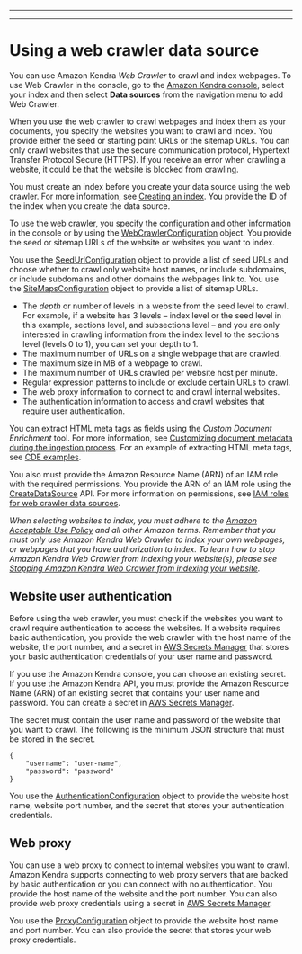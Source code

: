 --------

--------

# Using a web crawler data source<a name="data-source-web-crawler"></a>

You can use Amazon Kendra *Web Crawler* to crawl and index webpages\. To use Web Crawler in the console, go to the [Amazon Kendra console](https://console.aws.amazon.com/kendra/), select your index and then select **Data sources** from the navigation menu to add Web Crawler\.

When you use the web crawler to crawl webpages and index them as your documents, you specify the websites you want to crawl and index\. You provide either the seed or starting point URLs or the sitemap URLs\. You can only crawl websites that use the secure communication protocol, Hypertext Transfer Protocol Secure \(HTTPS\)\. If you receive an error when crawling a website, it could be that the website is blocked from crawling\.

You must create an index before you create your data source using the web crawler\. For more information, see [Creating an index](https://docs.aws.amazon.com/kendra/latest/dg/create-index.html)\. You provide the ID of the index when you create the data source\.

To use the web crawler, you specify the configuration and other information in the console or by using the [WebCrawlerConfiguration](https://docs.aws.amazon.com/kendra/latest/dg/API_WebCrawlerConfiguration.html) object\. You provide the seed or sitemap URLs of the website or websites you want to index\.

You use the [SeedUrlConfiguration](https://docs.aws.amazon.com/kendra/latest/dg/API_SeedUrlConfiguration.html) object to provide a list of seed URLs and choose whether to crawl only website host names, or include subdomains, or include subdomains and other domains the webpages link to\. You use the [SiteMapsConfiguration](https://docs.aws.amazon.com/kendra/latest/dg/API_SiteMapsConfiguration.html) object to provide a list of sitemap URLs\.
+ The *depth* or number of levels in a website from the seed level to crawl\. For example, if a website has 3 levels – index level or the seed level in this example, sections level, and subsections level – and you are only interested in crawling information from the index level to the sections level \(levels 0 to 1\), you can set your depth to 1\.
+ The maximum number of URLs on a single webpage that are crawled\.
+ The maximum size in MB of a webpage to crawl\.
+ The maximum number of URLs crawled per website host per minute\.
+ Regular expression patterns to include or exclude certain URLs to crawl\.
+ The web proxy information to connect to and crawl internal websites\.
+ The authentication information to access and crawl websites that require user authentication\.

You can extract HTML meta tags as fields using the *Custom Document Enrichment* tool\. For more information, see [Customizing document metadata during the ingestion process](https://docs.aws.amazon.com/kendra/latest/dg/custom-document-enrichment.html)\. For an example of extracting HTML meta tags, see [CDE examples](https://github.com/aws-samples/amazon-kendra-cde-examples)\.

You also must provide the Amazon Resource Name \(ARN\) of an IAM role with the required permissions\. You provide the ARN of an IAM role using the [CreateDataSource](https://docs.aws.amazon.com/kendra/latest/dg/API_CreateDataSource.html) API\. For more information on permissions, see [IAM roles for web crawler data sources](https://docs.aws.amazon.com/kendra/latest/dg/iam-roles.html#iam-roles-ds)\.

*When selecting websites to index, you must adhere to the [Amazon Acceptable Use Policy](https://aws.amazon.com/aup/) and all other Amazon terms\. Remember that you must only use Amazon Kendra Web Crawler to index your own webpages, or webpages that you have authorization to index\. To learn how to stop Amazon Kendra Web Crawler from indexing your website\(s\), please see [Stopping Amazon Kendra Web Crawler from indexing your website](https://docs.aws.amazon.com/kendra/latest/dg/stop-web-crawler.html)\.*

## Website user authentication<a name="website-user-auth"></a>

Before using the web crawler, you must check if the websites you want to crawl require authentication to access the websites\. If a website requires basic authentication, you provide the web crawler with the host name of the website, the port number, and a secret in [AWS Secrets Manager](https://docs.aws.amazon.com/secretsmanager/latest/userguide/intro.html) that stores your basic authentication credentials of your user name and password\.

If you use the Amazon Kendra console, you can choose an existing secret\. If you use the Amazon Kendra API, you must provide the Amazon Resource Name \(ARN\) of an existing secret that contains your user name and password\. You can create a secret in [AWS Secrets Manager](https://docs.aws.amazon.com/secretsmanager/latest/userguide/intro.html)\.

The secret must contain the user name and password of the website that you want to crawl\. The following is the minimum JSON structure that must be stored in the secret\.

```
{
    "username": "user-name",
    "password": "password"
}
```

You use the [AuthenticationConfiguration](https://docs.aws.amazon.com/kendra/latest/dg/API_AuthenticationConfiguration.html) object to provide the website host name, website port number, and the secret that stores your authentication credentials\.

## Web proxy<a name="web-proxy-web-crawler"></a>

You can use a web proxy to connect to internal websites you want to crawl\. Amazon Kendra supports connecting to web proxy servers that are backed by basic authentication or you can connect with no authentication\. You provide the host name of the website and the port number\. You can also provide web proxy credentials using a secret in [AWS Secrets Manager](https://docs.aws.amazon.com/secretsmanager/latest/userguide/intro.html)\.

You use the [ProxyConfiguration](https://docs.aws.amazon.com/kendra/latest/dg/API_ProxyConfiguration.html) object to provide the website host name and port number\. You can also provide the secret that stores your web proxy credentials\.